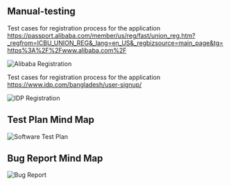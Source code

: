 ## Manual-testing

Test cases for registration process for the application https://passport.alibaba.com/member/us/reg/fast/union_reg.htm?_regfrom=ICBU_UNION_REG&_lang=en_US&_regbizsource=main_page&tg=https%3A%2F%2Fwww.alibaba.com%2F


![Alibaba Registration](https://user-images.githubusercontent.com/64628178/203467376-c40c2fab-d745-4796-b4f8-e3eff12bd14f.JPG)

Test cases for registration process for the application https://www.idp.com/bangladesh/user-signup/

![IDP Registration](https://user-images.githubusercontent.com/64628178/203467538-d4d5d942-874e-4b2b-89cd-4b3fbfa199d3.JPG)

## Test Plan Mind Map
![Software Test Plan](https://user-images.githubusercontent.com/64628178/203468097-e7f63c3c-0a50-4530-8f25-83e7b0f65a1f.png)

## Bug Report Mind Map
![Bug Report](https://user-images.githubusercontent.com/64628178/203468145-9e9f2cba-b368-4d60-9510-56dc2a25d364.png)
